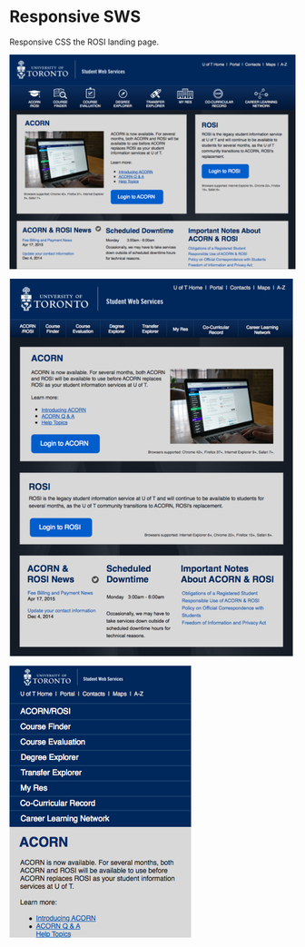 # Responsive SWS

Responsive CSS the ROSI landing page.

![Landscape Tablet](https://raw.githubusercontent.com/CristianNanan/responsivesws/master/images/tabletland.png)

![Portrait Tablet](https://raw.githubusercontent.com/CristianNanan/responsivesws/master/images/tablet.png)

![Mobile](https://raw.githubusercontent.com/CristianNanan/responsivesws/master/images/mobile.png)



